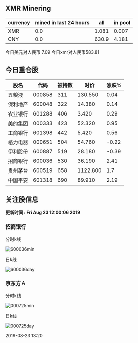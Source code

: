 ## XMR Minering

|currency|mined in last 24 hours|all|in pool|
|---|---|---|---|
|XMR|0.0|1.081|0.007|
|CNY|0.0|630.9|4.181|

今日美元对人民币 7.09	今日xmr对人民币583.81


## 今日重仓股 

|股名|代码|被持数|时价|涨跌%|
|---|---|---|---|---|
|五粮液|000858|311|130.550|0.04|
|保利地产|600048|322|14.380|0.14|
|农业银行|601288|406|3.420|0.29|
|美的集团|000333|423|52.320|0.95|
|工商银行|601398|442|5.420|0.56|
|格力电器|000651|504|54.760|-0.22|
|伊利股份|600887|519|28.180|-0.39|
|招商银行|600036|530|36.190|2.41|
|贵州茅台|600519|658|1122.800|1.7|
|中国平安|601318|690|89.910|2.19|

## 关注股信息
**更新时间 : Fri Aug 23 12:00:06 2019**
### 招商银行 
分时k线

![600036min](http://image.sinajs.cn/newchart/min/n/sh600036.gif)

日k线

![600036day](http://image.sinajs.cn/newchart/daily/n/sh600036.gif)

### 京东方Ａ 
分时k线

![000725min](http://image.sinajs.cn/newchart/min/n/sz000725.gif)

日k线

![000725day](http://image.sinajs.cn/newchart/daily/n/sz000725.gif)

2019-08-23 13:20